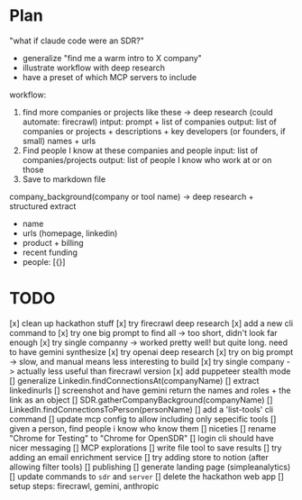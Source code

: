 
# Plan 

"what if claude code were an SDR?"
- generalize "find me a warm intro to X company"
- illustrate workflow with deep research
- have a preset of which MCP servers to include

workflow:
1. find more companies or projects like these -> deep research (could automate: firecrawl)
  intput: prompt + list of companies
  output: list of companies or projects + descriptions + key developers (or founders, if small) names + urls
2. Find people I know at these companies and people 
  input: list of companies/projects
  output: list of people I know who work at or on those 
3. Save to markdown file

company_background(company or tool name) -> deep research + structured extract
- name
- urls (homepage, linkedin)
- product + billing
- recent funding
- people: [{}]



# TODO

[x] clean up hackathon stuff
[x] try firecrawl deep research
  [x] add a new cli command to
  [x] try one big prompt to find all -> too short, didn't look far enough
  [x] try single companny -> worked pretty well! but quite long. need to have gemini synthesize
[x] try openai deep research
  [x] try on big prompt -> slow, and manual means less interesting to build
  [x] try single company -> actually less useful than firecrawl version 
[x] add puppeteer stealth mode
[] generalize Linkedin.findConnectionsAt(companyName) 
  [] extract linkedinurls
  [] screenshot and have gemini return the names and roles + the link as an object
[] SDR.gatherCompanyBackground(companyName)
[] LinkedIn.findConnectionsToPerson(personName)
[] add a 'list-tools' cli command
[] update mcp config to allow including only sepecific tools
[] given a person, find people i know who know them
[] niceties
  [] rename "Chrome for Testing" to "Chrome for OpenSDR"
  [] login cli should have nicer messaging
[] MCP explorations
  [] write file tool to save results
  [] try adding an email enrichment service
  [] try adding store to notion (after allowing filter tools)
[] publishing
  [] generate landing page (simpleanalytics)
  [] update commands to `sdr` and `server`
  [] delete the hackathon web app
  [] setup steps: firecrawl, gemini, anthropic